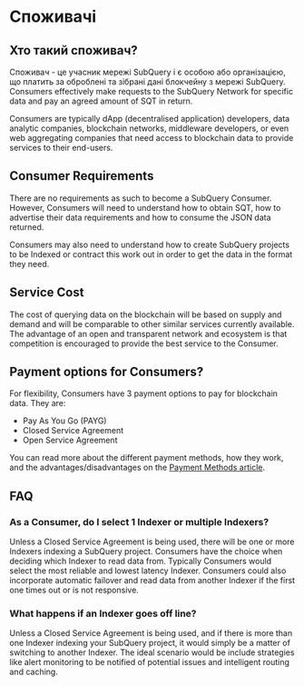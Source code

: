 # Споживачі

## Хто такий споживач?

Споживач - це учасник мережі SubQuery і є особою або організацією, що платить за оброблені та зібрані дані блокчейну з мережі SubQuery. Consumers effectively make requests to the SubQuery Network for specific data and pay an agreed amount of SQT in return.

Consumers are typically dApp (decentralised application) developers, data analytic companies, blockchain networks, middleware developers, or even web aggregating companies that need access to blockchain data to provide services to their end-users.

## Consumer Requirements

There are no requirements as such to become a SubQuery Consumer. However, Consumers will need to understand how to obtain SQT, how to advertise their data requirements and how to consume the JSON data returned.

Consumers may also need to understand how to create SubQuery projects to be Indexed or contract this work out in order to get the data in the format they need.

## Service Cost

The cost of querying data on the blockchain will be based on supply and demand and will be comparable to other similar services currently available. The advantage of an open and transparent network and ecosystem is that competition is encouraged to provide the best service to the Consumer.

## Payment options for Consumers?

For flexibility, Consumers have 3 payment options to pay for blockchain data. They are:

- Pay As You Go (PAYG)
- Closed Service Agreement
- Open Service Agreement

You can read more about the different payment methods, how they work, and the advantages/disadvantages on the [Payment Methods article](./payment-methods.md).

## FAQ

### As a Consumer, do I select 1 Indexer or multiple Indexers?

Unless a Closed Service Agreement is being used, there will be one or more Indexers indexing a SubQuery project. Consumers have the choice when deciding which Indexer to read data from. Typically Consumers would select the most reliable and lowest latency Indexer. Consumers could also incorporate automatic failover and read data from another Indexer if the first one times out or is not responsive.

### What happens if an Indexer goes off line?

Unless a Closed Service Agreement is being used, and if there is more than one Indexer indexing your SubQuery project, it would simply be a matter of switching to another Indexer. The ideal scenario would be include strategies like alert monitoring to be notified of potential issues and intelligent routing and caching.
